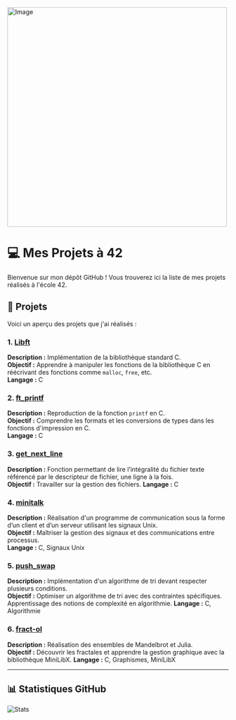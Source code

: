 <img src="https://i.pinimg.com/originals/90/70/32/9070324cdfc07c68d60eed0c39e77573.gif" alt="Image" width="500">


# 💻  Mes Projets à 42

Bienvenue sur mon dépôt GitHub ! Vous trouverez ici la liste de mes projets réalisés à l'école 42. 

## 🔧 Projets

Voici un aperçu des projets que j'ai réalisés :

### 1. [Libft](https://github.com/SpkHD/Libft)  
**Description :** Implémentation de la bibliothèque standard C.  
**Objectif :** Apprendre à manipuler les fonctions de la bibliothèque C en réécrivant des fonctions comme `malloc`, `free`, etc.  
**Langage :** C

### 2. [ft_printf](https://github.com/Spike-hd/ft_printf)  
**Description :** Reproduction de la fonction `printf` en C.  
**Objectif :** Comprendre les formats et les conversions de types dans les fonctions d'impression en C.  
**Langage :** C

### 3. [get_next_line](https://github.com/Spike-hd/get_next_line)  
**Description :** Fonction permettant de lire l’intégralité du fichier texte référencé par le descripteur de fichier, une ligne à la fois.  
**Objectif :** Travailler sur la gestion des fichiers.
**Langage :** C

### 4. [minitalk](https://github.com/Spike-hd/minitalk)  
**Description :** Réalisation d'un programme de communication sous la forme d’un client et d’un serveur utilisant les signaux Unix.  
**Objectif :** Maîtriser la gestion des signaux et des communications entre processus.  
**Langage :** C, Signaux Unix

### 5. [push_swap](https://github.com/Spike-hd/push_swap)  
**Description :** Implémentation d'un algorithme de tri devant respecter plusieurs conditions.  
**Objectif :** Optimiser un algorithme de tri avec des contraintes spécifiques. Apprentissage des notions de complexité en algorithmie.
**Langage :** C, Algorithmie

### 6. [fract-ol](https://github.com/Spike-hd/fract-ol)  
**Description :** Réalisation des ensembles de Mandelbrot et Julia.  
**Objectif :** Découvrir les fractales et apprendre la gestion graphique avec la bibliothèque MiniLibX.
**Langage :** C, Graphismes, MiniLibX

---

## 📊 Statistiques GitHub

![Stats](https://github-readme-stats.vercel.app/api?username=Spike-hd&show_icons=true&theme=radical)


